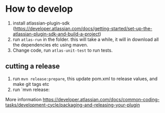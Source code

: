 # How to develop

1. install atlassian-plugin-sdk (https://developer.atlassian.com/docs/getting-started/set-up-the-atlassian-plugin-sdk-and-build-a-project)
2. run `atlas-run` in the folder.
   this will take a while, it will in download all the dependencies etc using maven.
3. Change code, run `atlas-unit-test` to run tests.

## cutting a release

1. run `mvn release:prepare`, this update pom.xml to release values, and make git tags etc
2. run `mvn release:

More information https://developer.atlassian.com/docs/common-coding-tasks/development-cycle/packaging-and-releasing-your-plugin

